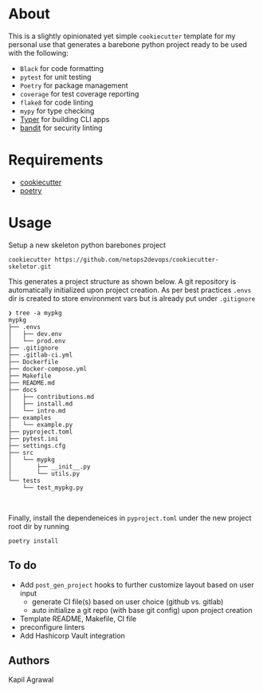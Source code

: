 # About 

This is a slightly opinionated yet simple `cookiecutter` template for my personal use that generates a barebone python project ready to be used with the following: 

- `Black`     for code formatting
- `pytest`    for unit testing
- `Poetry`    for package management
- `coverage`  for test coverage reporting
- `flake8`    for code linting
- `mypy`      for type checking
- [Typer](http://typer.tiangolo.com) for building CLI apps
- [bandit](https://github.com/PyCQA/bandit) for security linting

# Requirements 

- [cookiecutter](https://github.com/cookiecutter/cookiecutter)
- [poetry](https://python-poetry.org)

# Usage 

Setup a new skeleton python barebones project 
```
cookiecutter https://github.com/netops2devops/cookiecutter-skeletor.git
```

This generates a project structure as shown below. A git repository is automatically initialized upon project creation. As per best practices `.envs` dir is created to store environment vars but is already put under `.gitignore`
```
❯ tree -a mypkg
mypkg
├── .envs
│   ├── dev.env
│   └── prod.env
├── .gitignore
├── .gitlab-ci.yml
├── Dockerfile
├── docker-compose.yml
├── Makefile
├── README.md
├── docs
│   ├── contributions.md
│   ├── install.md
│   └── intro.md
├── examples
│   └── example.py
├── pyproject.toml
├── pytest.ini
├── settings.cfg
├── src
│   └── mypkg
│       ├── __init__.py
│       └── utils.py
└── tests
    └── test_mypkg.py
```
<br>

Finally, install the dependeneices in `pyproject.toml` under the new project root dir by running 
```
poetry install 
```

## To do

- Add `post_gen_project` hooks to further customize layout based on user input
    - generate CI file(s) based on user choice (github vs. gitlab)
    - auto initialize a git repo (with base git config) upon project creation
- Template README, Makefile, CI file
- preconfigure linters
- Add Hashicorp Vault integration

## Authors
Kapil Agrawal
